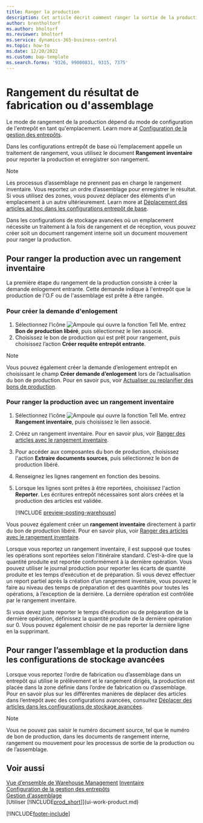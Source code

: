 ```yaml
---
title: Ranger la production
description: Cet article décrit comment ranger la sortie de la production.
author: brentholtorf
ms.author: bholtorf
ms.reviewer: bholtorf
ms.service: dynamics-365-business-central
ms.topic: how-to
ms.date: 12/20/2022
ms.custom: bap-template
ms.search.forms: '9326, 99000831, 9315, 7375'
---
```

# Rangement du résultat de fabrication ou d'assemblage

Le mode de rangement de la production dépend du mode de configuration de l'entrepôt en tant qu'emplacement. Learn more at [Configuration de la gestion des entrepôts](warehouse-setup-warehouse.md).  

Dans les configurations entrepôt de base où l’emplacement appelle un traitement de rangement, vous utilisez le document **Rangement inventaire** pour reporter la production et enregistrer son rangement.  

> [!NOTE]  
> Les processus d’assemblage ne prennent pas en charge le rangement inventaire. Vous reportez un ordre d’assemblage pour enregistrer le résultat. Si vous utilisez des zones, vous pouvez déplacer des éléments d’un emplacement à un autre ultérieurement. Learn more at [Déplacement des articles ad hoc dans les configurations entrepôt de base](warehouse-how-to-move-items-ad-hoc-in-basic-warehousing.md).  

Dans les configurations de stockage avancées où un emplacement nécessite un traitement à la fois de rangement et de réception, vous pouvez créer soit un document rangement interne soit un document mouvement pour ranger la production.  

## Pour ranger la production avec un rangement inventaire

La première étape du rangement de la production consiste à créer la demande enlogement entrante. Cette demande indique à l'entrepôt que la production de l'O.F ou de l'assemblage est prête à être rangée.

### Pour créer la demande d'enlogement  

1. Sélectionnez l’icône ![Ampoule qui ouvre la fonction Tell Me.](media/ui-search/search_small.png "Dites-moi ce que vous voulez faire") entrez **Bon de production libéré**, puis sélectionnez le lien associé.  
2. Choisissez le bon de production qui est prêt pour rangement, puis choisissez l’action **Créer requête entrepôt entrante**.  

> [!NOTE]  
> Vous pouvez également créer la demande d’enlogement entrepôt en choisissant le champ **Créer demande d’enlogement** lors de l’actualisation du bon de production. Pour en savoir pus, voir [Actualiser ou replanifier des bons de production](production-how-to-replan-refresh-production-orders.md).  

### Pour ranger la production avec un rangement inventaire  

1. Sélectionnez l’icône ![Ampoule qui ouvre la fonction Tell Me.](media/ui-search/search_small.png "Dites-moi ce que vous voulez faire") entrez **Rangement inventaire**, puis choisissez le lien associé.  
2. Créez un rangement inventaire. Pour en savoir plus, voir [Ranger des articles avec le rangement inventaire](warehouse-how-to-put-items-away-with-inventory-put-aways.md).
3. Pour accéder aux composantes du bon de production, choisissez l'action **Extraire documents sources**, puis sélectionnez le bon de production libéré.  
4. Renseignez les lignes rangement en fonction des besoins.
5. Lorsque les lignes sont prêtes à être reportées, choisissez l'action **Reporter**. Les écritures entrepôt nécessaires sont alors créées et la production des articles est validée.  

    [!INCLUDE [preview-posting-warehouse](includes/preview-posting-warehouse.md)]

Vous pouvez également créer un **rangement inventaire** directement à partir du bon de production libéré. Pour en savoir plus, voir [Ranger des articles avec le rangement inventaire](warehouse-how-to-put-items-away-with-inventory-put-aways.md).  

Lorsque vous reportez un rangement inventaire, il est supposé que toutes les opérations sont reportées selon l’itinéraire standard. C’est-à-dire que la quantité produite est reportée conformément à la dernière opération. Vous pouvez utiliser le journal production pour reporter les écarts de quantité produite et les temps d’exécution et de préparation. Si vous devez effectuer un report partiel après la création d’un rangement inventaire, vous pouvez le faire au niveau des temps de préparation et des quantités pour toutes les opérations, à l’exception de la dernière. La dernière opération est contrôlée par le rangement inventaire.  

Si vous devez juste reporter le temps d’exécution ou de préparation de la dernière opération, définissez la quantité produite de la dernière opération sur 0. Vous pouvez également choisir de ne pas reporter la dernière ligne en la supprimant.

## Pour ranger l’assemblage et la production dans les configurations de stockage avancées

Lorsque vous reportez l’ordre de fabrication ou d’assemblage dans un entrepôt qui utilise le prélèvement et le rangement dirigés, la production est placée dans la zone définie dans l’ordre de fabrication ou d’assemblage. Pour en savoir plus sur les différentes manières de déplacer des articles dans l’entrepôt avec des configurations avancées, consultez [Déplacer des articles dans les configurations de stockage avancées](warehouse-how-to-move-items-in-advanced-warehousing.md#to-move-items-with-the-warehouse-movement-worksheet).

> [!NOTE]  
> Vous ne pouvez pas saisir le numéro document source, tel que le numéro de bon de production, dans les documents de rangement interne, rangement ou mouvement pour les processus de sortie de la production ou de l’assemblage.  

## Voir aussi  

[Vue d’ensemble de Warehouse Management](design-details-warehouse-management.md)
[Inventaire](inventory-manage-inventory.md)  
[Configuration de la gestion des entrepôts](warehouse-setup-warehouse.md)  
[Gestion d'assemblage](assembly-assemble-items.md)  
[Utiliser [!INCLUDE[prod_short](includes/prod_short.md)]](ui-work-product.md)

[!INCLUDE[footer-include](includes/footer-banner.md)]
